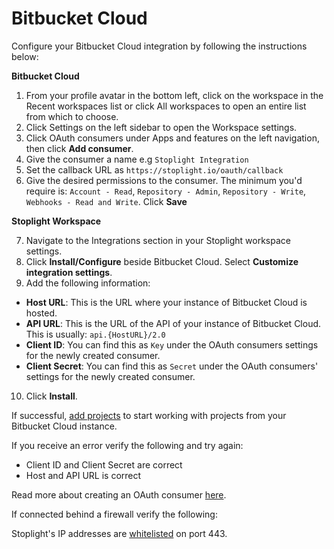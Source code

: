 # Bitbucket Cloud

Configure your Bitbucket Cloud integration by following the instructions below:

**Bitbucket Cloud**

1. From your profile avatar in the bottom left, click on the workspace in the Recent workspaces list or click All workspaces to open an entire list from which to choose.
2. Click Settings on the left sidebar to open the Workspace settings.
3. Click OAuth consumers under Apps and features on the left navigation, then click **Add consumer**.
4. Give the consumer a name e.g `Stoplight Integration`
5. Set the callback URL as `https://stoplight.io/oauth/callback`
6. Give the desired permissions to the consumer. The minimum you'd require is: `Account - Read`, `Repository - Admin`, `Repository - Write`, `Webhooks - Read and Write`. Click **Save**

**Stoplight Workspace**

7. Navigate to the Integrations section in your Stoplight workspace settings. 
8. Click **Install/Configure** beside Bitbucket Cloud. Select **Customize integration settings**. 
9. Add the following information:
 - **Host URL**: This is the URL where your instance of Bitbucket Cloud is hosted.
 - **API URL**: This is the URL of the API of your instance of Bitbucket Cloud. This is usually: `api.{HostURL}/2.0`
 - **Client ID**: You can find this as `Key` under the OAuth consumers settings for the newly created consumer. 
 - **Client Secret**: You can find this as `Secret` under the OAuth consumers' settings for the newly created consumer. 
10. Click **Install**. 

If successful, [add projects](../b.adding-projects.md) to start working with projects from your Bitbucket Cloud instance.

If you receive an error verify the following and try again:

- Client ID and Client Secret are correct
- Host and API URL is correct

Read more about creating an OAuth consumer [here](https://support.atlassian.com/bitbucket-cloud/docs/integrate-another-application-through-oauth/).

If connected behind a firewall verify the following:

Stoplight's IP addresses are [whitelisted](../e.whitelisting-ips.md) on port 443. 
